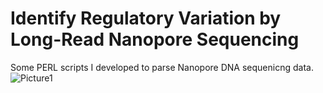 # Identify Regulatory Variation by Long-Read Nanopore Sequencing 
Some PERL scripts I developed to parse Nanopore DNA sequenicng data.
![Picture1](https://github.com/user-attachments/assets/338a8778-32f5-424f-95b2-aa01ea7a1fe2)
